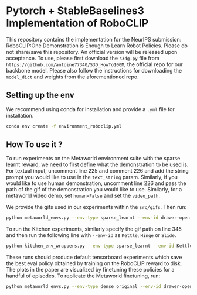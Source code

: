 # Pytorch + StableBaselines3 Implementation of RoboCLIP
This repository contains the implementation for the NeurIPS submission: RoboCLIP:One Demonstration is Enough to Learn Robot Policies. Please do not share/save this repository. An official version will be released upon acceptance. To use, please first download the `s3dg.py` file from `https://github.com/antoine77340/S3D_HowTo100M`, the official repo for our backbone model. Please also follow the instructions for downloading the `model_dict` and weights from the aforementioned repo. 

## Setting up the env

We recommend using conda for installation and provide a `.yml` file for installation. 

```sh
conda env create -f environment_roboclip.yml
```


## How To use it ?

To run experiments on the Metaworld environment suite with the sparse learnt reward, we need to first define what the demonstration to be used is. For textual input, uncomment line 225 and comment 226 and add the string prompt you would like to use in the `text_string` param. Similarly, if you would like to use human demonstration, uncomment line 226 and pass the path of the gif of the demonstration you would like to use. Similarly, for a metaworld video demo, set `human=False` and set the `video_path`. 

We provide the gifs used in our experiments within the `src/gifs`.
Then run: 
```sh
python metaworld_envs.py --env-type sparse_learnt --env-id drawer-open-v2-goal-hidden --dir-add <add experiment identifier>
```

To run the Kitchen experiments, similarly specify the gif path on line 345 and then run the following line with `--env-id` as `Kettle`, `Hinge` or `Slide`. 

```sh
python kitchen_env_wrappers.py --env-type sparse_learnt --env-id Kettle --dir-add <add experiment identifier>
```

These runs should produce default tensorboard experiments which save the best eval policy obtained by training on the RoboCLIP reward to disk. The plots in the paper are visualized by finetuning these policies for a handful of episodes. To replicate the Metaworld finetuning,  run:

```sh
python metaworld_envs.py --env-type dense_original --env-id drawer-open-v2-goal-hidden --pretrained <path_to_best_policy> --dir-add <add_experiment_identifier>  
```
